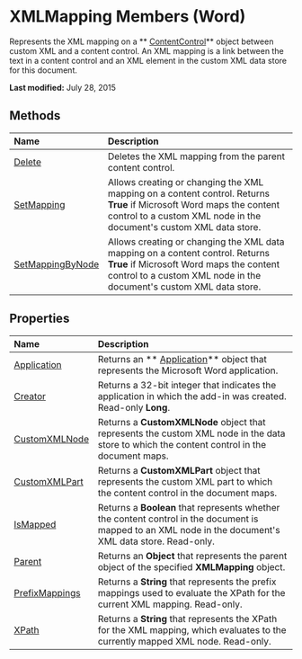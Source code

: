 
# XMLMapping Members (Word)
Represents the XML mapping on a  ** [ContentControl](783dec26-9b63-11f8-6187-985f9c815f27.md)** object between custom XML and a content control. An XML mapping is a link between the text in a content control and an XML element in the custom XML data store for this document.

 **Last modified:** July 28, 2015


## Methods



|**Name**|**Description**|
|:-----|:-----|
| [Delete](72864b8d-5b59-66c3-b9e3-b970f8adf7aa.md)|Deletes the XML mapping from the parent content control.|
| [SetMapping](0d33be39-f355-7a59-802c-33d031485a0e.md)|Allows creating or changing the XML mapping on a content control. Returns  **True** if Microsoft Word maps the content control to a custom XML node in the document's custom XML data store.|
| [SetMappingByNode](8eab3471-e1dc-f7ec-9b45-9fb459088190.md)|Allows creating or changing the XML data mapping on a content control. Returns  **True** if Microsoft Word maps the content control to a custom XML node in the document's custom XML data store.|

## Properties



|**Name**|**Description**|
|:-----|:-----|
| [Application](cce5a8cb-eacf-5bd7-2b63-d3aed4a8cff5.md)|Returns an  ** [Application](d1cf6f8f-4e88-bf01-93b4-90a83f79cb44.md)** object that represents the Microsoft Word application.|
| [Creator](b596902c-6dc9-e77a-e965-d9a34625c658.md)|Returns a 32-bit integer that indicates the application in which the add-in was created. Read-only  **Long**.|
| [CustomXMLNode](c28e3a1e-1bc3-fbe7-7ff8-78adef326bbd.md)|Returns a  **CustomXMLNode** object that represents the custom XML node in the data store to which the content control in the document maps.|
| [CustomXMLPart](a9eac7d6-0088-7251-e0b2-fef529fee278.md)|Returns a  **CustomXMLPart** object that represents the custom XML part to which the content control in the document maps.|
| [IsMapped](e78ae752-1f8f-5f18-0755-97ec10ab68ec.md)|Returns a  **Boolean** that represents whether the content control in the document is mapped to an XML node in the document's XML data store. Read-only.|
| [Parent](1b7882fe-389f-da24-7024-7ff0635efb12.md)|Returns an  **Object** that represents the parent object of the specified **XMLMapping** object.|
| [PrefixMappings](06afcc02-6368-8cb0-cd70-e12132b8ab2e.md)|Returns a  **String** that represents the prefix mappings used to evaluate the XPath for the current XML mapping. Read-only.|
| [XPath](131234f2-ea3c-5b67-d10d-27c08aa94101.md)|Returns a  **String** that represents the XPath for the XML mapping, which evaluates to the currently mapped XML node. Read-only.|
